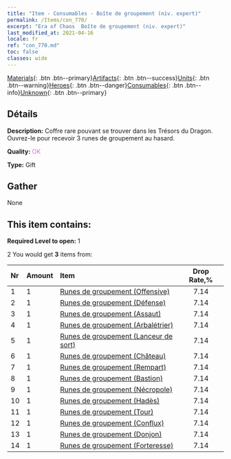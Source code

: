 ```yaml
---
title: "Item - Consumables - Boîte de groupement (niv. expert)"
permalink: /Items/con_770/
excerpt: "Era of Chaos  Boîte de groupement (niv. expert)"
last_modified_at: 2021-04-16
locale: fr
ref: "con_770.md"
toc: false
classes: wide
---
```

 [Materials](/fr/Items/){: .btn .btn--primary}[Artifacts](/fr/Items/Artifacts/){: .btn .btn--success}[Units](/fr/Items/Units/){: .btn .btn--warning}[Heroes](/fr/Items/Heroes/){: .btn .btn--danger}[Consumables](/fr/Items/Consumables/){: .btn .btn--info}[Unknown](/fr/Items/Unknown/){: .btn .btn--primary}

## Détails
 **Description:** Coffre rare pouvant se trouver dans les Trésors du Dragon. Ouvrez-le pour recevoir 3 runes de groupement au hasard.

 **Quality:** <span style="color: #DA70D6">OK</span>

 **Type:** Gift

## Gather

  None

## This item contains:

 **Required Level to open:** 1

 2 You would get **3** items  from:

  | Nr | Amount |     Item    | Drop Rate,% |
  |:---|:-------|:------------|:---------:|
  | 1 | 1 | [Runes de groupement (Offensive)](/fr/Items/con_734/) | 7.14 | 
  | 2 | 1 | [Runes de groupement (Défense)](/fr/Items/con_739/) | 7.14 | 
  | 3 | 1 | [Runes de groupement (Assaut)](/fr/Items/con_741/) | 7.14 | 
  | 4 | 1 | [Runes de groupement (Arbalétrier)](/fr/Items/con_742/) | 7.14 | 
  | 5 | 1 | [Runes de groupement (Lanceur de sort)](/fr/Items/con_746/) | 7.14 | 
  | 6 | 1 | [Runes de groupement (Château)](/fr/Items/con_752/) | 7.14 | 
  | 7 | 1 | [Runes de groupement (Rempart)](/fr/Items/con_753/) | 7.14 | 
  | 8 | 1 | [Runes de groupement (Bastion)](/fr/Items/con_754/) | 7.14 | 
  | 9 | 1 | [Runes de groupement (Nécropole)](/fr/Items/con_755/) | 7.14 | 
  | 10 | 1 | [Runes de groupement (Hadès)](/fr/Items/con_777/) | 7.14 | 
  | 11 | 1 | [Runes de groupement (Tour)](/fr/Items/con_785/) | 7.14 | 
  | 12 | 1 | [Runes de groupement (Conflux)](/fr/Items/con_791/) | 7.14 | 
  | 13 | 1 | [Runes de groupement (Donjon)](/fr/Items/con_792/) | 7.14 | 
  | 14 | 1 | [Runes de groupement (Forteresse)](/fr/Items/con_818/) | 7.14 | 
